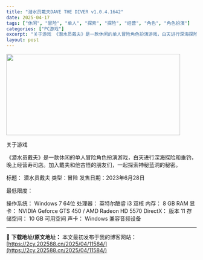 ```yaml
---
title: "潜水员戴夫DAVE THE DIVER v1.0.4.1642"
date: 2025-04-17
tags: ["休闲", "冒险", "单人", "探索", "探险", "经营", "角色", "角色扮演"]
categories: ["PC游戏"]
excerpt: "关于游戏 《潜水员戴夫》是一款休闲的单人冒险角色扮演游戏，白天进行深海探险和垂钓，晚上经营寿司店。加入戴夫和他古怪的朋友们，一起探索神秘蓝洞的秘密。 标题： 潜水员戴夫 类型：冒险 发售日期：2023年6月28日 最低限度： 操作系统： Windows 7 64位 处理器： 英特尔酷睿 i3 双核 &hellip;"
layout: post
---
```


<img class="aligncenter size-full wp-image-11586" src="https://2cy.202588.cn/wp-content/uploads/2025/04/2025041705362676.webp" alt="" width="460" height="215" />

关于游戏

《潜水员戴夫》是一款休闲的单人冒险角色扮演游戏，白天进行深海探险和垂钓，晚上经营寿司店。加入戴夫和他古怪的朋友们，一起探索神秘蓝洞的秘密。

标题： 潜水员戴夫
类型：冒险
发售日期：2023年6月28日

最低限度：

操作系统： Windows 7 64位
处理器： 英特尔酷睿 i3 双核
内存： 8 GB RAM
显卡： NVIDIA Geforce GTS 450 / AMD Radeon HD 5570
DirectX： 版本 11
存储空间： 10 GB 可用空间
声卡： Windows 兼容音频设备

---
📖 **下载地址/原文地址：** 本文最初发布于我的博客网站：[https://2cy.202588.cn/2025/04/11584/](https://2cy.202588.cn/2025/04/11584/)
